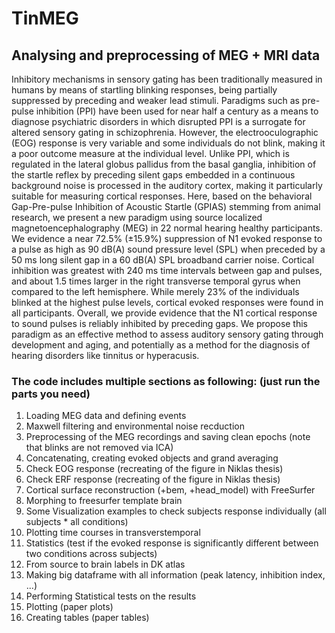 # TinMEG
## Analysing and preprocessing of MEG + MRI data

Inhibitory mechanisms in sensory gating has been traditionally measured in humans by means of startling blinking responses, being partially suppressed by preceding and weaker lead stimuli. Paradigms such as pre-pulse inhibition (PPI) have been used for near half a century as a means to diagnose psychiatric disorders in which disrupted PPI is a surrogate for altered sensory gating in schizophrenia. However, the electrooculographic (EOG) response is very variable and some individuals do not blink, making it a poor outcome measure at the individual level. Unlike PPI, which is regulated in the lateral globus pallidus from the basal ganglia, inhibition of the startle reflex by preceding silent gaps embedded in a continuous background noise is processed in the auditory cortex, making it particularly suitable for measuring cortical responses. Here, based on the behavioral Gap-Pre-pulse Inhibition of Acoustic Startle (GPIAS) stemming from animal research, we present a new paradigm using source localized magnetoencephalography (MEG) in 22 normal hearing healthy participants. We evidence a near 72.5% (±15.9%) suppression of N1 evoked response to a pulse as high as 90 dB(A) sound pressure level (SPL) when preceded by a 50 ms long silent gap in a 60 dB(A) SPL broadband carrier noise. Cortical inhibition was greatest with 240 ms time intervals between gap and pulses, and about 1.5 times larger in the right transverse temporal gyrus when compared to the left hemisphere. While merely 23% of the individuals blinked at the highest pulse levels, cortical evoked responses were found in all participants. Overall, we provide evidence that the N1 cortical response to sound
pulses is reliably inhibited by preceding gaps. We propose this paradigm as an effective method to assess auditory sensory gating through development and aging, and
potentially as a method for the diagnosis of hearing disorders like tinnitus or hyperacusis.

### The code includes multiple sections as following: (just run the parts you need)
1. Loading MEG data and defining events
2. Maxwell filtering and environmental noise recduction
3. Preprocessing of the MEG recordings and saving clean epochs (note that blinks are not removed via ICA)
4. Concatenating, creating evoked objects and grand averaging
5. Check EOG response (recreating of the figure in Niklas thesis)
6. Check ERF response (recreating of the figure in Niklas thesis)
7. Cortical surface reconstruction (+bem, +head_model) with FreeSurfer
8. Morphing to freesurfer template brain
9. Some Visualization examples to check subjects response individually (all subjects * all conditions)
10. Plotting time courses in transverstemporal
11. Statistics (test if the evoked response is significantly different between two conditions across subjects)
12. From source to brain labels in DK atlas
13. Making big dataframe with all information (peak latency, inhibition index, ...)
14. Performing Statistical tests on the results
15. Plotting (paper plots)
17. Creating tables (paper tables)

